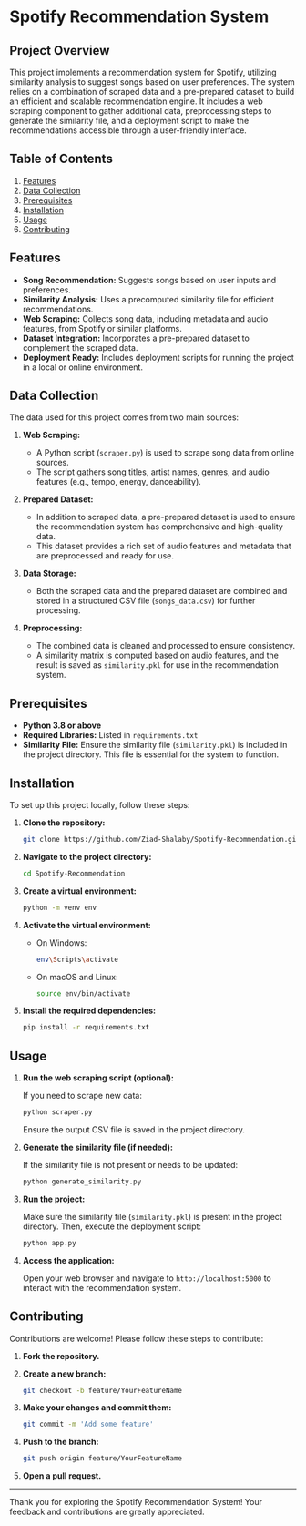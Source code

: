 # Spotify Recommendation System

## Project Overview

This project implements a recommendation system for Spotify, utilizing similarity analysis to suggest songs based on user preferences. The system relies on a combination of scraped data and a pre-prepared dataset to build an efficient and scalable recommendation engine. It includes a web scraping component to gather additional data, preprocessing steps to generate the similarity file, and a deployment script to make the recommendations accessible through a user-friendly interface.

## Table of Contents

1. [Features](#features)
2. [Data Collection](#data-collection)
3. [Prerequisites](#prerequisites)
4. [Installation](#installation)
5. [Usage](#usage)
6. [Contributing](#contributing)

## Features

- **Song Recommendation:** Suggests songs based on user inputs and preferences.
- **Similarity Analysis:** Uses a precomputed similarity file for efficient recommendations.
- **Web Scraping:** Collects song data, including metadata and audio features, from Spotify or similar platforms.
- **Dataset Integration:** Incorporates a pre-prepared dataset to complement the scraped data.
- **Deployment Ready:** Includes deployment scripts for running the project in a local or online environment.

## Data Collection

The data used for this project comes from two main sources:

1. **Web Scraping:**
   - A Python script (`scraper.py`) is used to scrape song data from online sources.
   - The script gathers song titles, artist names, genres, and audio features (e.g., tempo, energy, danceability).

2. **Prepared Dataset:**
   - In addition to scraped data, a pre-prepared dataset is used to ensure the recommendation system has comprehensive and high-quality data.
   - This dataset provides a rich set of audio features and metadata that are preprocessed and ready for use.

3. **Data Storage:**
   - Both the scraped data and the prepared dataset are combined and stored in a structured CSV file (`songs_data.csv`) for further processing.

4. **Preprocessing:**
   - The combined data is cleaned and processed to ensure consistency.
   - A similarity matrix is computed based on audio features, and the result is saved as `similarity.pkl` for use in the recommendation system.

## Prerequisites

- **Python 3.8 or above**
- **Required Libraries:** Listed in `requirements.txt`
- **Similarity File:** Ensure the similarity file (`similarity.pkl`) is included in the project directory. This file is essential for the system to function.

## Installation

To set up this project locally, follow these steps:

1. **Clone the repository:**

   ```bash
   git clone https://github.com/Ziad-Shalaby/Spotify-Recommendation.git
   ```

2. **Navigate to the project directory:**

   ```bash
   cd Spotify-Recommendation
   ```

3. **Create a virtual environment:**

   ```bash
   python -m venv env
   ```

4. **Activate the virtual environment:**

   - On Windows:

     ```bash
     env\Scripts\activate
     ```

   - On macOS and Linux:

     ```bash
     source env/bin/activate
     ```

5. **Install the required dependencies:**

   ```bash
   pip install -r requirements.txt
   ```

## Usage

1. **Run the web scraping script (optional):**

   If you need to scrape new data:

   ```bash
   python scraper.py
   ```

   Ensure the output CSV file is saved in the project directory.

2. **Generate the similarity file (if needed):**

   If the similarity file is not present or needs to be updated:

   ```bash
   python generate_similarity.py
   ```

3. **Run the project:**

   Make sure the similarity file (`similarity.pkl`) is present in the project directory. Then, execute the deployment script:

   ```bash
   python app.py
   ```

4. **Access the application:**

   Open your web browser and navigate to `http://localhost:5000` to interact with the recommendation system.

## Contributing

Contributions are welcome! Please follow these steps to contribute:

1. **Fork the repository.**
2. **Create a new branch:**

   ```bash
   git checkout -b feature/YourFeatureName
   ```

3. **Make your changes and commit them:**

   ```bash
   git commit -m 'Add some feature'
   ```

4. **Push to the branch:**

   ```bash
   git push origin feature/YourFeatureName
   ```

5. **Open a pull request.**

---

Thank you for exploring the Spotify Recommendation System! Your feedback and contributions are greatly appreciated.
